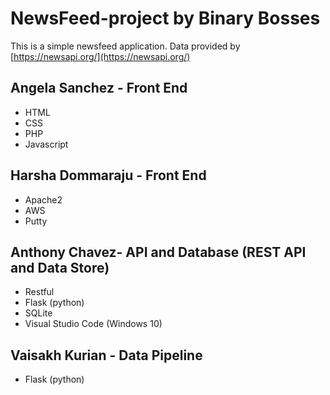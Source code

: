 # NewsFeed-project by Binary Bosses

This is a simple newsfeed application.
Data provided by [https://newsapi.org/](https://newsapi.org/)
   

## Angela Sanchez - Front End
- HTML
- CSS
- PHP
- Javascript
## Harsha Dommaraju - Front End
- Apache2
- AWS
- Putty
## Anthony Chavez- API and Database (REST API and Data Store)
- Restful
- Flask (python)
- SQLite
- Visual Studio Code (Windows 10)
## Vaisakh Kurian - Data Pipeline
- Flask (python)




